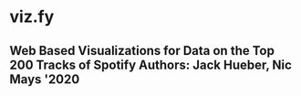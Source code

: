 # viz.fy
Web Based Visualizations for Data on the Top 200 Tracks of Spotify
Authors: Jack Hueber, Nic Mays '2020
---

